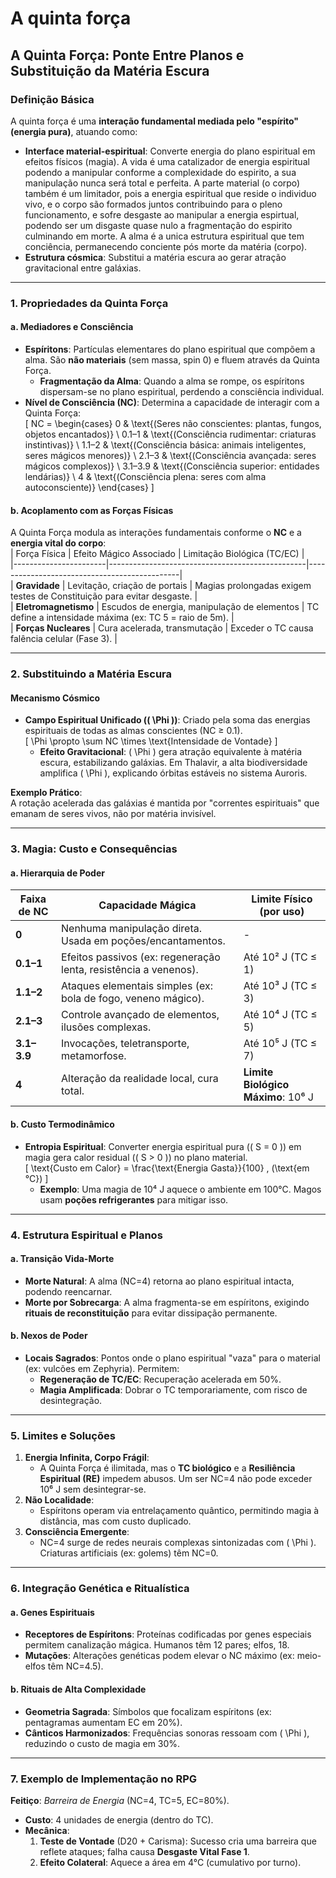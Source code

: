 # A quinta força

## **A Quinta Força: Ponte Entre Planos e Substituição da Matéria Escura**

### **Definição Básica**

A quinta força é uma **interação fundamental mediada pelo "espírito" (energia pura)**, atuando como:

- **Interface material-espiritual**: Converte energia do plano espiritual em efeitos físicos (magia).
  A vida é uma catalizador de energia espiritual podendo a manipular conforme a complexidade do espirito, a sua manipulação nunca será total e perfeita. A parte material (o corpo) também é um limitador, pois a energia espiritual que reside o individuo vivo, e o corpo são formados juntos contribuindo para o pleno funcionamento, e sofre desgaste ao manipular a energia espirtual, podendo ser um disgaste quase nulo a fragmentação do espirito culminando em morte. A alma é a unica estrutura espiritual que tem conciência, permanecendo conciente pós morte da matéria (corpo).
- **Estrutura cósmica**: Substitui a matéria escura ao gerar atração gravitacional entre galáxias.

---

### **1. Propriedades da Quinta Força**

#### **a. Mediadores e Consciência**

- **Espíritons**: Partículas elementares do plano espiritual que compõem a alma. São **não materiais** (sem massa, spin 0) e fluem através da Quinta Força.
  - **Fragmentação da Alma**: Quando a alma se rompe, os espíritons dispersam-se no plano espiritual, perdendo a consciência individual.
- **Nível de Consciência (NC)**: Determina a capacidade de interagir com a Quinta Força:  
  \[
  NC = \begin{cases}
  0 & \text{(Seres não conscientes: plantas, fungos, objetos encantados)} \\
  0.1–1 & \text{(Consciência rudimentar: criaturas instintivas)} \\
  1.1–2 & \text{(Consciência básica: animais inteligentes, seres mágicos menores)} \\
  2.1–3 & \text{(Consciência avançada: seres mágicos complexos)} \\
  3.1–3.9 & \text{(Consciência superior: entidades lendárias)} \\
  4 & \text{(Consciência plena: seres com alma autoconsciente)}
  \end{cases}
  \]

#### **b. Acoplamento com as Forças Físicas**

A Quinta Força modula as interações fundamentais conforme o **NC** e a **energia vital do corpo**:  
| Força Física | Efeito Mágico Associado | Limitação Biológica (TC/EC) |  
|-----------------------|-------------------------------------------------|----------------------------------------------|  
| **Gravidade** | Levitação, criação de portais | Magias prolongadas exigem testes de Constituição para evitar desgaste. |  
| **Eletromagnetismo** | Escudos de energia, manipulação de elementos | TC define a intensidade máxima (ex: TC 5 = raio de 5m). |  
| **Forças Nucleares** | Cura acelerada, transmutação | Exceder o TC causa falência celular (Fase 3). |

---

### **2. Substituindo a Matéria Escura**

#### **Mecanismo Cósmico**

- **Campo Espiritual Unificado (\( \Phi \))**: Criado pela soma das energias espirituais de todas as almas conscientes (NC ≥ 0.1).  
  \[
  \Phi \propto \sum NC \times \text{Intensidade de Vontade}
  \]
  - **Efeito Gravitacional**: \( \Phi \) gera atração equivalente à matéria escura, estabilizando galáxias. Em Thalavir, a alta biodiversidade amplifica \( \Phi \), explicando órbitas estáveis no sistema Auroris.

**Exemplo Prático**:  
A rotação acelerada das galáxias é mantida por "correntes espirituais" que emanam de seres vivos, não por matéria invisível.

---

### **3. Magia: Custo e Consequências**

#### **a. Hierarquia de Poder**

| Faixa de NC | Capacidade Mágica                                                | Limite Físico (por uso)            |
| ----------- | ---------------------------------------------------------------- | ---------------------------------- |
| **0**       | Nenhuma manipulação direta. Usada em poções/encantamentos.       | -                                  |
| **0.1–1**   | Efeitos passivos (ex: regeneração lenta, resistência a venenos). | Até 10² J (TC ≤ 1)                 |
| **1.1–2**   | Ataques elementais simples (ex: bola de fogo, veneno mágico).    | Até 10³ J (TC ≤ 3)                 |
| **2.1–3**   | Controle avançado de elementos, ilusões complexas.               | Até 10⁴ J (TC ≤ 5)                 |
| **3.1–3.9** | Invocações, teletransporte, metamorfose.                         | Até 10⁵ J (TC ≤ 7)                 |
| **4**       | Alteração da realidade local, cura total.                        | **Limite Biológico Máximo**: 10⁶ J |

#### **b. Custo Termodinâmico**

- **Entropia Espiritual**: Converter energia espiritual pura (\( S = 0 \)) em magia gera calor residual (\( S > 0 \)) no plano material.  
  \[
  \text{Custo em Calor} = \frac{\text{Energia Gasta}}{100} \, (\text{em °C})
  \]
  - **Exemplo**: Uma magia de 10⁴ J aquece o ambiente em 100°C. Magos usam **poções refrigerantes** para mitigar isso.

---

### **4. Estrutura Espiritual e Planos**

#### **a. Transição Vida-Morte**

- **Morte Natural**: A alma (NC=4) retorna ao plano espiritual intacta, podendo reencarnar.
- **Morte por Sobrecarga**: A alma fragmenta-se em espíritons, exigindo **rituais de reconstituição** para evitar dissipação permanente.

#### **b. Nexos de Poder**

- **Locais Sagrados**: Pontos onde o plano espiritual "vaza" para o material (ex: vulcões em Zephyria). Permitem:
  - **Regeneração de TC/EC**: Recuperação acelerada em 50%.
  - **Magia Amplificada**: Dobrar o TC temporariamente, com risco de desintegração.

---

### **5. Limites e Soluções**

1. **Energia Infinita, Corpo Frágil**:
   - A Quinta Força é ilimitada, mas o **TC biológico** e a **Resiliência Espiritual (RE)** impedem abusos. Um ser NC=4 não pode exceder 10⁶ J sem desintegrar-se.
2. **Não Localidade**:
   - Espíritons operam via entrelaçamento quântico, permitindo magia à distância, mas com custo duplicado.
3. **Consciência Emergente**:
   - NC=4 surge de redes neurais complexas sintonizadas com \( \Phi \). Criaturas artificiais (ex: golems) têm NC=0.

---

### **6. Integração Genética e Ritualística**

#### **a. Genes Espirituais**

- **Receptores de Espíritons**: Proteínas codificadas por genes especiais permitem canalização mágica. Humanos têm 12 pares; elfos, 18.
- **Mutações**: Alterações genéticas podem elevar o NC máximo (ex: meio-elfos têm NC=4.5).

#### **b. Rituais de Alta Complexidade**

- **Geometria Sagrada**: Símbolos que focalizam espíritons (ex: pentagramas aumentam EC em 20%).
- **Cânticos Harmonizados**: Frequências sonoras ressoam com \( \Phi \), reduzindo o custo de magia em 30%.

---

### **7. Exemplo de Implementação no RPG**

**Feitiço**: _Barreira de Energia_ (NC=4, TC=5, EC=80%).

- **Custo**: 4 unidades de energia (dentro do TC).
- **Mecânica**:
  1. **Teste de Vontade** (D20 + Carisma): Sucesso cria uma barreira que reflete ataques; falha causa **Desgaste Vital Fase 1**.
  2. **Efeito Colateral**: Aquece a área em 4°C (cumulativo por turno).
